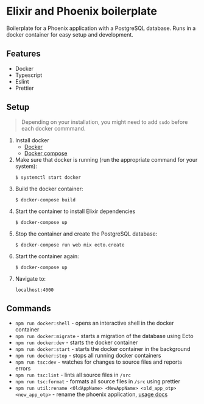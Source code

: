 # Elixir and Phoenix boilerplate
Boilerplate for a Phoenix application with a PostgreSQL database. Runs in a
docker container for easy setup and development.

## Features
* Docker
* Typescript
* Eslint
* Prettier

## Setup
> Depending on your installation, you might need to add `sudo` before each docker commmand.

1. Install docker
    * [Docker](https://docs.docker.com/get-started/)
    * [Docker compose](https://docs.docker.com/compose/)
2. Make sure that docker is running (run the appropriate command for your system):
    ```
    $ systemctl start docker
    ```
3. Build the docker container:
    ```
    $ docker-compose build
    ```
4. Start the container to install Elixir dependencies
    ```
    $ docker-compose up
    ```
5. Stop the container and create the PostgreSQL database:
    ```
    $ docker-compose run web mix ecto.create
    ```
6. Start the container again:
    ```
    $ docker-compose up
    ```
6. Navigate to:
    ```
    localhost:4000
    ```

## Commands
* `npm run docker:shell` - opens an interactive shell in the docker container
* `npm run docker:migrate` - starts a migration of the database using Ecto
* `npm run docker:dev` - starts the docker container
* `npm run docker:start` - starts the docker container in the background
* `npm run docker:stop` - stops all running docker containers
* `npm run tsc:dev` - watches for changes to source files and reports errors
* `npm run tsc:lint` - lints all source files in `/src`
* `npm run tsc:format` - formats all source files in `/src` using prettier
* `npm run util:rename <OldAppName> <NewAppName> <old_app_otp> <new_app_otp>` - rename the phoenix application, [usage docs](https://github.com/MainShayne233/rename)

